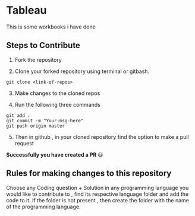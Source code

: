 # Tableau
This is some workbooks i have done

## Steps to Contribute

1. Fork the repository

2. Clone your forked repository using terminal or gitbash.

```
git clone <link-of-repos>
```

3. Make changes to the cloned repos

4. Run the following three commands 

```
git add .
git commit -m "Your-msg-here"
git push origin master
```

5. Then in github , in your cloned repository find the option to make a pull request

<b> Successfully you have created a PR </b> :smiley:


## Rules for making changes to this repository

Choose any Coding question + Solution in any programming language you would like to contribute to , find its respective language folder and add the code to it. If the folder is not present , then create the folder with the name of the programming language.
